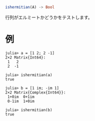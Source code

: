 ```julia
ishermitian(A) -> Bool
```

行列がエルミートかどうかをテストします。

# 例

```jldoctest
julia> a = [1 2; 2 -1]
2×2 Matrix{Int64}:
 1   2
 2  -1

julia> ishermitian(a)
true

julia> b = [1 im; -im 1]
2×2 Matrix{Complex{Int64}}:
 1+0im  0+1im
 0-1im  1+0im

julia> ishermitian(b)
true
```
